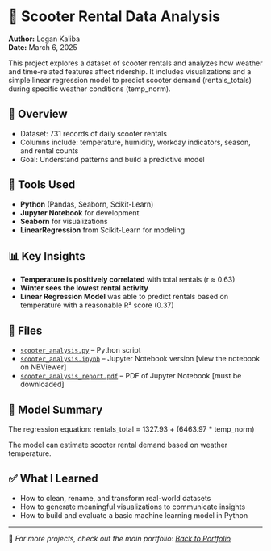 # 🛴 Scooter Rental Data Analysis
**Author:** Logan Kaliba  
**Date:** March 6, 2025

This project explores a dataset of scooter rentals and analyzes how weather and time-related features affect ridership. It includes visualizations and a simple linear regression model to predict scooter demand (rentals_totals) during specific weather conditions (temp_norm).

## 📌 Overview
- Dataset: 731 records of daily scooter rentals
- Columns include: temperature, humidity, workday indicators, season, and rental counts
- Goal: Understand patterns and build a predictive model

## 🔧 Tools Used
- **Python** (Pandas, Seaborn, Scikit-Learn)
- **Jupyter Notebook** for development
- **Seaborn** for visualizations
- **LinearRegression** from Scikit-Learn for modeling

## 📊 Key Insights
- **Temperature is positively correlated** with total rentals (r ≈ 0.63)
- **Winter sees the lowest rental activity**
- **Linear Regression Model** was able to predict rentals based on temperature with a reasonable R² score (0.37)

## 📁 Files
- [`scooter_analysis.py`](./scooter_analysis.py) – Python script
- [`scooter_analysis.ipynb`](https://nbviewer.org/github/lkaliba/Data_Analysis_Portfolio/blob/main/scooter_rental_analysis/scooter_analysis.ipynb) – Jupyter Notebook version [view the notebook on NBViewer]
- [`scooter_analysis_report.pdf`](https://raw.githubusercontent.com/lkaliba/Data_Analysis_Portfolio/main/scooter_rental_analysis/scooter_analysis_report.pdf
) – PDF of Jupyter Notebook [must be downloaded]

## 🤖 Model Summary
The regression equation: rentals_total = 1327.93 + (6463.97 * temp_norm)

The model can estimate scooter rental demand based on weather temperature.

## ✅ What I Learned
- How to clean, rename, and transform real-world datasets
- How to generate meaningful visualizations to communicate insights
- How to build and evaluate a basic machine learning model in Python

---

📌 *For more projects, check out the main portfolio: [Back to Portfolio](../README.md)*
